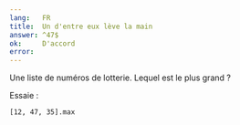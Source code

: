 ```yaml
---
lang:   FR
title:  Un d'entre eux lève la main
answer: ^47$
ok:     D'accord
error:
---
```


Une liste de numéros de lotterie. Lequel est le plus grand ?

Essaie :

    [12, 47, 35].max
